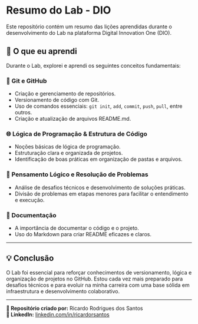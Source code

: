 # Resumo do Lab - DIO

Este repositório contém um resumo das lições aprendidas durante o desenvolvimento do Lab na plataforma Digital Innovation One (DIO).

## 🚀 O que eu aprendi

Durante o Lab, explorei e aprendi os seguintes conceitos fundamentais:

### 🔧 Git e GitHub
- Criação e gerenciamento de repositórios.
- Versionamento de código com Git.
- Uso de comandos essenciais: `git init`, `add`, `commit`, `push`, `pull`, entre outros.
- Criação e atualização de arquivos README.md.

### 🌐 Lógica de Programação & Estrutura de Código
- Noções básicas de lógica de programação.
- Estruturação clara e organizada de projetos.
- Identificação de boas práticas em organização de pastas e arquivos.

### 🧠 Pensamento Lógico e Resolução de Problemas
- Análise de desafios técnicos e desenvolvimento de soluções práticas.
- Divisão de problemas em etapas menores para facilitar o entendimento e execução.

### 📄 Documentação
- A importância de documentar o código e o projeto.
- Uso do Markdown para criar README eficazes e claros.

---

## 💡 Conclusão

O Lab foi essencial para reforçar conhecimentos de versionamento, lógica e organização de projetos no GitHub. Estou cada vez mais preparado para desafios técnicos e para evoluir na minha carreira com uma base sólida em infraestrutura e desenvolvimento colaborativo.

---

**🔗 Repositório criado por:** Ricardo Rodrigues dos Santos  
**💼 LinkedIn:** [linkedin.com/in/ricardorsantos](https://linkedin.com/in/ricardorsantos)  

